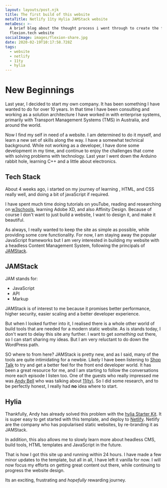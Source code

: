 ```yaml
---
layout: layouts/post.njk
title: The first build of this website
metaTitle: Netlify 11ty Hylia JAMStack website
metaDesc: >-
  A brief blog about the thought process i went through to create the first
  flexion.tech website
socialImage: images/flexion-share.jpg
date: 2020-02-19T10:17:58.728Z
tags:
  - website
  - netlify
  - 11ty
  - hylia
---
```

New Beginnings
===========
Last year, I decided to start my own company. It has been something I have wanted to do for over 10 years. In that time I have been consulting and working as a solution architecture I have worked in with enterprise systems, primarily with Transport Management Systems (TMS) in Australia, and around the world. 

Now I find my self in need of a website. I am determined to do it myself, and learn a new set of skills along the way. I have a somewhat technical background. While not working as a developer, I have done some development in my time, and continue to enjoy the challenges that come with solving problems with technology. Last year I went down the Arduino rabbit hole, learning C++ and a little about electronics. 

## Tech Stack

About 4 weeks ago, i started on my journey of learning , HTML, and CSS really well, and doing a bit of javaScript if required.


I have spent much time doing tutorials on youTube, reading and researching on [w3schools](https://developer.mozilla.org/en-US/ "USE MDN instead!"), learning Adobe XD, and also Affinity Design. Because of course I don't want to just build a website, I want to design it, and make it beautiful.

As always, I really wanted to keep the site as simple as possible, while providing some core functionality. For now, I am staying away the popular JavaScript  frameworks  but I am very interested in building my website with a headless Content Management System, following the principals of [JAMStack](https://jamstack.org/). 

## JAMStack

JAM stands for:
- JavaScript
- API
- Markup
 
JAMStack is of interest to me because it promises better performance, higher security, easier scaling and a better developer experience.

But when I looked further into it, I realised there is a whole other world of build tools that are needed for a modern static website. As is stands today, I don't want to delay this site any further. I want to get *something* out there, so I can start sharing my ideas.  But I am very reluctant to do down the WordPress path.

SO where to from here? JAMStack is pretty new, and as I said, many of the tools are quite intimidating for a newbie.  Likely I have been listening to [Shop Talk](https://shoptalk.com/) to try and get a better feel for the front end developer world. It has been a great resource for me, and I am starting to follow the conversations more each episode I listen too. One of the guests who really impressed me was [Andy Bell](https://twitter.com/hankchizljaw) who was talking about [11(ty)](https://www.11ty.dev/). So I did some research, and to be perfectly honest, I really had **no** idea where to start.

## Hylia

Thankfully, Andy  has already solved this problem with the [hylia Starter Kit](https://hylia.website/). It is super easy to get started with this template, and deploy to [Netlify](https://www.netlify.com/). Netlify are the company who has popularised static websites, by re-branding it as JAMStack. 

In addition, this also allows me to slowly learn more about headless CMS, build tools, HTML templates and JavaScript in the future.

That is how I got this site up and running within 24 hours. I have made a few minor updates to the template, but all in all, I have left it vanilla for now. I will now focus my efforts on getting great content out there, while continuing to progress the website design.

Its an exciting, frustrating and *hopefully* rewarding journey.
